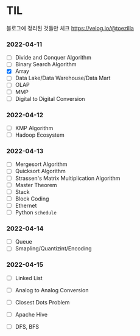 # TIL
블로그에 정리된 것들만 체크
https://velog.io/@toezilla

### 2022-04-11
- [ ] Divide and Conquer Algorithm
- [ ] Binary Search Algorithm
- [X] Array
- [ ] Data Lake/Data Warehouse/Data Mart
- [ ] OLAP
- [ ] MMP
- [ ] Digital to Digital Conversion

### 2022-04-12
- [ ] KMP Algorithm
- [ ] Hadoop Ecosystem

### 2022-04-13
- [ ] Mergesort Algorithm
- [ ] Quicksort Algorithm
- [ ] Strassen's Matrix Multiplication Algorithm
- [ ] Master Theorem
- [ ] Stack
- [ ] Block Coding
- [ ] Ethernet
- [ ] Python ```schedule```

### 2022-04-14
- [ ] Queue
- [ ] Smapling/Quantizint/Encoding

### 2022-04-15
- [ ] Linked List
- [ ] Analog to Analog Conversion
- [ ] Closest Dots Problem
- [ ] Apache Hive
- [ ] DFS, BFS


